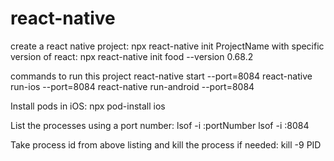 # react-native

create a react native project:
npx react-native init ProjectName 
with specific version of react:
npx react-native init food --version 0.68.2   

commands to run this project
react-native start --port=8084
react-native run-ios --port=8084
react-native run-android --port=8084

Install pods in iOS:
npx pod-install ios

List the processes using a port number:
lsof -i :portNumber
lsof -i :8084

Take process id from above listing and kill the process if needed:
kill -9 PID